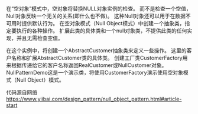 在“空对象”模式中，空对象将替换NULL对象实例的检查。
而不是检查一个空值，Null对象反映一个无关的关系(即什么也不做)。
这种Null对象还可以用于在数据不可用时提供默认行为。
在空对象模式（Null Object模式）中创建一个抽象类，指定要执行的各种操作。
扩展此类的具体类和一个null对象类，不提供此类的任何实现，并且无需检查空值。

在这个实例中，将创建一个AbstractCustomer抽象类来定义一些操作。
这里的客户名称和扩展AbstractCustomer类的具体类。
创建工厂类CustomerFactory用来根据传递给它的客户名称返回RealCustomer或NullCustomer对象。
NullPatternDemo这是一个演示类，将使用CustomerFactory演示使用空对象模式（Null Object）模式。

代码源自网络
https://www.yiibai.com/design_pattern/null_object_pattern.html#article-start

